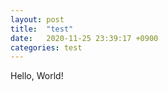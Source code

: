 ```yaml
---
layout: post
title:  "test"
date:   2020-11-25 23:39:17 +0900
categories: test
---
```

Hello, World!